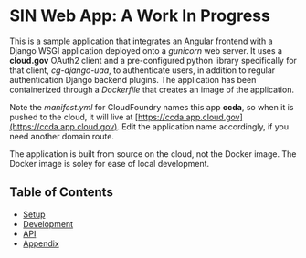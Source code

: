 # <b>SIN Web App: A Work In Progress</b>

This is a sample application that integrates an Angular frontend with a Django WSGI application deployed onto a <i>gunicorn</i> web server. It uses a <b>cloud.gov</b> OAuth2 client and a pre-configured python library specifically for that client, <i>cg-django-uaa</i>, to authenticate users, in addition to regular authentication Django backend plugins. The application has been containerized through a <i>Dockerfile</i> that creates an image of the application.

Note the <i>manifest.yml</i> for CloudFoundry names this app <b>ccda</b>, so when it is pushed to the cloud, it will live at [https://ccda.app.cloud.gov](https://ccda.app.cloud.gov). Edit the application name accordingly, if you need another domain route. 

The application is built from source on the cloud, not the Docker image. The Docker image is soley for ease of local development. 

## Table of Contents

- [Setup](docs/SETUP.md)
- [Development](docs/DEVELOPMENT.md)
- [API](docs/API.md)
- [Appendix](docs/APPENDIX.md)
